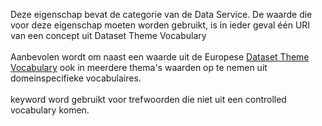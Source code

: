 Deze eigenschap bevat de categorie van de Data Service. De waarde die voor deze eigenschap moeten worden gebruikt, is in ieder geval één URI van een concept uit Dataset Theme Vocabulary
<br/>
<br/>
Aanbevolen wordt om naast een waarde uit de Europese <a href='http://publications.europa.eu/resource/authority/data-theme' target='_blank'>Dataset Theme Vocabulary</a> ook in meerdere thema's waarden op te nemen uit domeinspecifieke vocabulaires.
<br/>
<br/>
keyword word gebruikt voor trefwoorden die niet uit een controlled vocabulary komen.
<br/>
